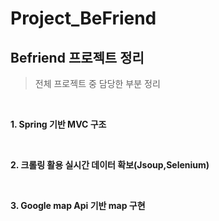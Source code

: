 # Project_BeFriend

## Befriend 프로젝트 정리

> 전체 프로젝트 중 담당한 부분 정리

<br>

<b> 1. Spring 기반 MVC 구조 </b>

<br>

<b> 2. 크롤링 활용 실시간 데이터 확보(Jsoup,Selenium) </b>

<br>

<b> 3. Google map Api 기반 map 구현 </b>
